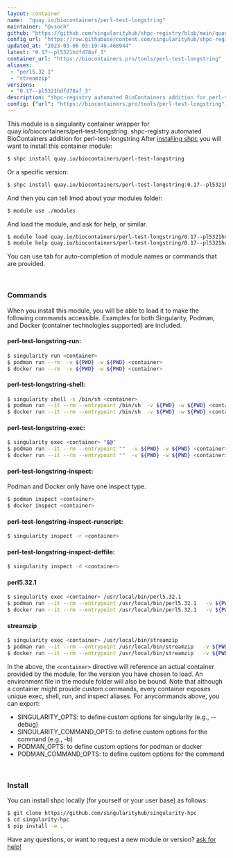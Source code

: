 ```yaml
---
layout: container
name:  "quay.io/biocontainers/perl-test-longstring"
maintainer: "@vsoch"
github: "https://github.com/singularityhub/shpc-registry/blob/main/quay.io/biocontainers/perl-test-longstring/container.yaml"
config_url: "https://raw.githubusercontent.com/singularityhub/shpc-registry/main/quay.io/biocontainers/perl-test-longstring/container.yaml"
updated_at: "2023-03-06 03:19:46.468944"
latest: "0.17--pl5321hdfd78af_3"
container_url: "https://biocontainers.pro/tools/perl-test-longstring"
aliases:
 - "perl5.32.1"
 - "streamzip"
versions:
 - "0.17--pl5321hdfd78af_3"
description: "shpc-registry automated BioContainers addition for perl-test-longstring"
config: {"url": "https://biocontainers.pro/tools/perl-test-longstring", "maintainer": "@vsoch", "description": "shpc-registry automated BioContainers addition for perl-test-longstring", "latest": {"0.17--pl5321hdfd78af_3": "sha256:50f9b65619d8a7ae230727dad36d71004358f5d7fdf9a7036128ebe408c4eb3f"}, "tags": {"0.17--pl5321hdfd78af_3": "sha256:50f9b65619d8a7ae230727dad36d71004358f5d7fdf9a7036128ebe408c4eb3f"}, "docker": "quay.io/biocontainers/perl-test-longstring", "aliases": {"perl5.32.1": "/usr/local/bin/perl5.32.1", "streamzip": "/usr/local/bin/streamzip"}}
---
```


This module is a singularity container wrapper for quay.io/biocontainers/perl-test-longstring.
shpc-registry automated BioContainers addition for perl-test-longstring
After [installing shpc](#install) you will want to install this container module:


```bash
$ shpc install quay.io/biocontainers/perl-test-longstring
```

Or a specific version:

```bash
$ shpc install quay.io/biocontainers/perl-test-longstring:0.17--pl5321hdfd78af_3
```

And then you can tell lmod about your modules folder:

```bash
$ module use ./modules
```

And load the module, and ask for help, or similar.

```bash
$ module load quay.io/biocontainers/perl-test-longstring/0.17--pl5321hdfd78af_3
$ module help quay.io/biocontainers/perl-test-longstring/0.17--pl5321hdfd78af_3
```

You can use tab for auto-completion of module names or commands that are provided.

<br>

### Commands

When you install this module, you will be able to load it to make the following commands accessible.
Examples for both Singularity, Podman, and Docker (container technologies supported) are included.

#### perl-test-longstring-run:

```bash
$ singularity run <container>
$ podman run --rm  -v ${PWD} -w ${PWD} <container>
$ docker run --rm  -v ${PWD} -w ${PWD} <container>
```

#### perl-test-longstring-shell:

```bash
$ singularity shell -s /bin/sh <container>
$ podman run --it --rm --entrypoint /bin/sh  -v ${PWD} -w ${PWD} <container>
$ docker run --it --rm --entrypoint /bin/sh  -v ${PWD} -w ${PWD} <container>
```

#### perl-test-longstring-exec:

```bash
$ singularity exec <container> "$@"
$ podman run --it --rm --entrypoint ""  -v ${PWD} -w ${PWD} <container> "$@"
$ docker run --it --rm --entrypoint ""  -v ${PWD} -w ${PWD} <container> "$@"
```

#### perl-test-longstring-inspect:

Podman and Docker only have one inspect type.

```bash
$ podman inspect <container>
$ docker inspect <container>
```

#### perl-test-longstring-inspect-runscript:

```bash
$ singularity inspect -r <container>
```

#### perl-test-longstring-inspect-deffile:

```bash
$ singularity inspect -d <container>
```


#### perl5.32.1

```bash
$ singularity exec <container> /usr/local/bin/perl5.32.1
$ podman run --it --rm --entrypoint /usr/local/bin/perl5.32.1   -v ${PWD} -w ${PWD} <container> -c " $@"
$ docker run --it --rm --entrypoint /usr/local/bin/perl5.32.1   -v ${PWD} -w ${PWD} <container> -c " $@"
```


#### streamzip

```bash
$ singularity exec <container> /usr/local/bin/streamzip
$ podman run --it --rm --entrypoint /usr/local/bin/streamzip   -v ${PWD} -w ${PWD} <container> -c " $@"
$ docker run --it --rm --entrypoint /usr/local/bin/streamzip   -v ${PWD} -w ${PWD} <container> -c " $@"
```



In the above, the `<container>` directive will reference an actual container provided
by the module, for the version you have chosen to load. An environment file in the
module folder will also be bound. Note that although a container
might provide custom commands, every container exposes unique exec, shell, run, and
inspect aliases. For anycommands above, you can export:

 - SINGULARITY_OPTS: to define custom options for singularity (e.g., --debug)
 - SINGULARITY_COMMAND_OPTS: to define custom options for the command (e.g., -b)
 - PODMAN_OPTS: to define custom options for podman or docker
 - PODMAN_COMMAND_OPTS: to define custom options for the command

<br>

### Install

You can install shpc locally (for yourself or your user base) as follows:

```bash
$ git clone https://github.com/singularityhub/singularity-hpc
$ cd singularity-hpc
$ pip install -e .
```

Have any questions, or want to request a new module or version? [ask for help!](https://github.com/singularityhub/singularity-hpc/issues)